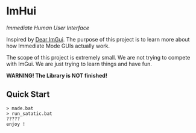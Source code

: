 # ImHui

*Immediate Human User Interface*

Inspired by [Dear ImGui](https://github.com/ocornut/imgui). The purpose of this project is to learn more about how Immediate Mode GUIs actually work.

The scope of this project is extremely small. We are not trying to compete with ImGui. We are just trying to learn things and have fun.

**WARNING! The Library is NOT finished!**

## Quick Start

```far manager
> made.bat
> run_satatic.bat
?????
enjoy !
```

